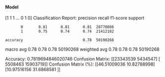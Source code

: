 #### Model
[1 1 1 ... 0 1 0]
Classification Report:
              precision    recall  f1-score   support

           0       0.81      0.81      0.81  28778086
           1       0.75      0.74      0.74  21412182

    accuracy                           0.78  50190268
   macro avg       0.78      0.78      0.78  50190268
weighted avg       0.78      0.78      0.78  50190268

Accuracy: 0.7819694846020746
Confusion Matrix:
[[23343539  5434547]
 [ 5508463 15903719]]
Confusion Matrix (%):
[[46.51009036 10.82788998]
 [10.97516156 31.6868581 ]]
